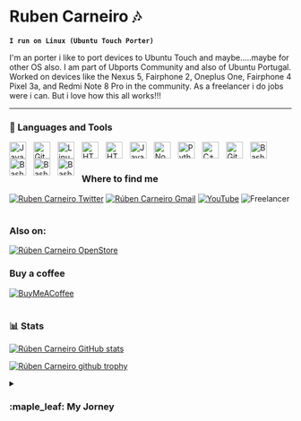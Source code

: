 # Ruben Carneiro :notes:
**`I run on Linux (Ubuntu Touch Porter)`**

I'm an porter i like to port devices to Ubuntu Touch and maybe.....maybe for other OS also. I am part of Ubports Community and also of Ubuntu Portugal.
Worked on devices like the Nexus 5, Fairphone 2, Oneplus One, Fairphone 4 Pixel 3a, and Redmi Note 8 Pro in the community.
As a freelancer i do jobs were i can. But i love how this all works!!!

---
### 🧰 Languages and Tools

<img align="left" alt="Java" width="30px" style="padding-right:10px;" src="https://cdn.jsdelivr.net/gh/devicons/devicon/icons/java/java-original.svg"/>
<img align="left" alt="Git" width="30px" style="padding-right:10px;" src="https://cdn.jsdelivr.net/gh/devicons/devicon/icons/git/git-original.svg" />
<img align="left" alt="Linux" width="30px" style="padding-right:10px;" src="https://cdn.jsdelivr.net/gh/devicons/devicon/icons/linux/linux-original.svg" />
<img align="left" alt="HTML" width="30px" style="padding-right:10px;" src="https://cdn.jsdelivr.net/gh/devicons/devicon/icons/ubuntu/ubuntu-plain.svg" />
<img align="left" alt="HTML" width="30px" style="padding-right:10px;" src="https://cdn.jsdelivr.net/gh/devicons/devicon/icons/html5/html5-plain.svg" />
<img align="left" alt="JavaScript" width="30px" style="padding-right:10px;" src="https://cdn.jsdelivr.net/gh/devicons/devicon/icons/javascript/javascript-plain.svg" />
<img align="left" alt="NodeJS" width="30px" style="padding-right:10px;" src="https://cdn.jsdelivr.net/gh/devicons/devicon/icons/nodejs/nodejs-original.svg" />
<img align="left" alt="Python" width="30px" style="padding-right:10px;" src="https://cdn.jsdelivr.net/gh/devicons/devicon/icons/python/python-plain.svg" />
<img align="left" alt="C++" width="30px" style="padding-right:10px;" src="https://cdn.jsdelivr.net/gh/devicons/devicon/icons/cplusplus/cplusplus-line.svg" />
<img align="left" alt="GitHub" width="30px" style="padding-right:10px;" src="https://cdn.jsdelivr.net/gh/devicons/devicon/icons/github/github-original.svg" />
<img align="left" alt="Bash" width="30px" style="padding-right:10px;" src="https://cdn.jsdelivr.net/gh/devicons/devicon/icons/bash/bash-original.svg" />
<img align="left" alt="Bash" width="30px" style="padding-right:10px;" src="https://cdn.jsdelivr.net/gh/devicons/devicon/icons/docker/docker-plain.svg" />
<img align="left" alt="Bash" width="30px" style="padding-right:10px;" src="https://cdn.jsdelivr.net/gh/devicons/devicon/icons/electron/electron-original.svg" />
<img align="left" alt="Bash" width="30px" style="padding-right:10px;" src="https://cdn.jsdelivr.net/gh/devicons/devicon/icons/jenkins/jenkins-line.svg"" />
<br />

#

### Where to find me

[![Ruben Carneiro Twitter](https://img.shields.io/badge/Twitter-%231DA1F2.svg?style=for-the-badge&logo=Twitter&logoColor=white)](https://twitter.com/rubenlcarneiro) [![Rúben Carneiro Gmail](https://img.shields.io/badge/Gmail-D14836?style=for-the-badge&logo=gmail&logoColor=white)](mailto:rubencarneiro01@gmail.com) [![YouTube](https://img.shields.io/badge/YouTube-%23FF0000.svg?style=for-the-badge&logo=YouTube&logoColor=white)](https://www.youtube.com/channel/UCcTCccwJAj-hKKtds3O975w)
![Freelancer](https://img.shields.io/badge/Freelancer-29B2FE?style=for-the-badge&logo=Freelancer&logoColor=white)
#
### Also on:
[![Rúben Carneiro OpenStore](https://open-store.io/badges/pt.png)](https://open-store.io/?sort=relevance&search=R%C3%BAben%20Carneiro)

### Buy a coffee

[![BuyMeACoffee](https://img.shields.io/badge/Buy%20Me%20a%20Coffee-ffdd00?style=for-the-badge&logo=buy-me-a-coffee&logoColor=black)](https://paypal.me/rubencarneiro?country.x=PT&locale.x=pt_PT)
#
### 📊 Stats

[![Rúben Carneiro GitHub stats](https://github-readme-stats.vercel.app/api?username=rubencarneiro&theme=gruvbox)](https://github.com/rubencarneiro/github-readme-stats)

[![Rúben Carneiro github trophy](https://github-profile-trophy.vercel.app/?username=rubencarneiro&row=1)](https://github.com/ryo-ma/github-profile-trophy)


<details>
 <summary><h3> :maple_leaf: My Jorney</h3></summary>
   I started when i change to Suse Linux Desktop, and i fall in love with linux build the packages configure the hardware, then after keep changing distros i fall on Ubuntu, then i started build CyanogenMod roms, after that moved to Lineage and AOSP, and also Ubuntu Touch, that is now Mainteined by The UBports Foundation.
   Then contributing to UBports Foundation i Also created WebApsp for Ubuntu Touch and maintaining some outdated Apps.
   Im thinking to move to PostmarketOS......lets see.

   And by the way im starting love Python!!!
###
#

[website]: https://rubencarneiro.com